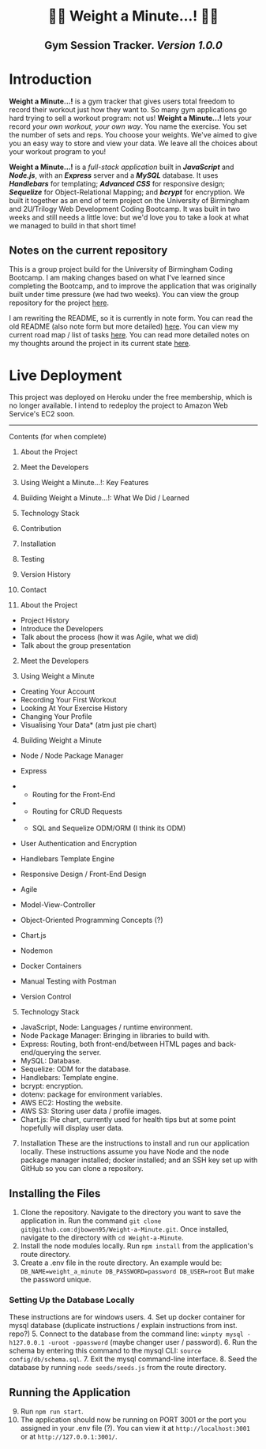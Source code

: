 <h1 align="center"> 🏋️‍♂️ Weight a Minute...! 🏋️‍♀️</h1>
<h2 align="center"> Gym Session Tracker. <i> Version 1.0.0 </i> </h2>

# Introduction
<p><strong>Weight a Minute...!</strong> is a gym tracker that gives users total freedom to record their workout just how they want to. So many gym applications go hard trying to sell a workout program: not us! <strong>Weight a Minute...!</strong> lets your record <em>your own workout, your own way</em>. You name the exercise. You set the number of sets and reps. You choose your weights. We've aimed to give you an easy way to store and view your data. We leave all the choices about your workout program to you!</p>

<p><strong>Weight a Minute...!</strong> is a <em>full-stack application</em> built in <strong><em>JavaScript</em></strong> and <strong><em>Node.js</em></strong>, with an <strong><em>Express</em></strong> server and a <strong><em>MySQL</em></strong> database. It uses <strong><em>Handlebars</em></strong> for templating; <strong><em>Advanced CSS</em></strong> for responsive design; <strong><em>Sequelize</em></strong> for Object-Relational Mapping; and <strong><em>bcrypt</em></strong> for encryption. We built it together as an end of term project on the University of Birmingham and 2U/Trilogy Web Development Coding Bootcamp. It was built in two weeks and still needs a little love: but we'd love you to take a look at what we managed to build in that short time!</p>

## Notes on the current repository
This is a group project build for the University of Birmingham Coding Bootcamp. I am making changes based on what I've learned since completing the Bootcamp, and to improve the application that was originally built under time pressure (we had two weeks). You can view the group repository for the project [here](https://github.com/HummaNosh/Weight-A-Minute).  

I am rewriting the README, so it is currently in note form. You can read the old README (also note form but more detailed) [here](./docs/OLD-README.md). You can view my current road map / list of tasks [here](./docs/ROADMAP.md). You can read more detailed notes on my thoughts around the project in its current state [here](./docs/REFACTOR-NOTES.md).

# Live Deployment
This project was deployed on Heroku under the free membership, which is no longer available. I intend to redeploy the project to Amazon Web Service's EC2 soon. 



---
Contents (for when complete)

1. About the Project
2. Meet the Developers
3. Using Weight a Minute...!: Key Features
4. Building Weight a Minute...!: What We Did / Learned
5. Technology Stack
6. Contribution
7. Installation
8. Testing
9. Version History
10. Contact

1. About the Project
- Project History
- Introduce the Developers
- Talk about the process (how it was Agile, what we did)
- Talk about the group presentation

2. Meet the Developers

3. Using Weight a Minute
 - Creating Your Account
 - Recording Your First Workout
 - Looking At Your Exercise History
 - Changing Your Profile
 - Visualising Your Data* (atm just pie chart)

4. Building Weight a Minute
- Node / Node Package Manager
- Express
- - Routing for the Front-End
- - Routing for CRUD Requests
- - SQL and Sequelize ODM/ORM (I think its ODM)
- User Authentication and Encryption
- Handlebars Template Engine
- Responsive Design / Front-End Design
- Agile
- Model-View-Controller
- Object-Oriented Programming Concepts (?)
- Chart.js

- Nodemon
- Docker Containers
- Manual Testing with Postman

- Version Control

5. Technology Stack
- JavaScript, Node: Languages / runtime environment.  
- Node Package Manager: Bringing in libraries to build with.  
- Express: Routing, both front-end/between HTML pages and back-end/querying the server.  
- MySQL: Database.
- Sequelize: ODM for the database.
- Handlebars: Template engine.
- bcrypt: encryption.
- dotenv: package for environment variables. 
- AWS EC2: Hosting the website.
- AWS S3: Storing user data / profile images.
- Chart.js: Pie chart, currently used for health tips but at some point hopefully will display user data. 

7. Installation
These are the instructions to install and run our application locally. These instructions assume you have Node and the node package manager installed; docker installed; and an SSH key set up with GitHub so you can clone a repository. 

## Installing the Files
1. Clone the repository. Navigate to the directory you want to save the application in. Run the command `git clone git@github.com:djbowen95/Weight-a-Minute.git`. Once installed, navigate to the directory with `cd Weight-a-Minute`.
2. Install the node modules locally. Run `npm install` from the application's route directory.
3. Create a .env file in the route directory. An example would be:
`DB_NAME=weight_a_minute
DB_PASSWORD=password
DB_USER=root`
But make the password unique. 

### Setting Up the Database Locally
These instructions are for windows users.
4. Set up docker container for mysql database (duplicate instructions / explain instructions from inst. repo?)
5. Connect to the database from the command line: `winpty mysql -h127.0.0.1 -uroot -ppassword` (maybe changer user / password).
6. Run the schema by entering this command to the mysql CLI: `source config/db/schema.sql`.
7. Exit the mysql command-line interface.
8. Seed the database by running `node seeds/seeds.js` from the route directory.

## Running the Application 
9. Run `npm run start`. 
10. The application should now be running on PORT 3001 or the port you assigned in your .env file (?). You can view it at `http://localhost:3001` or at `http://127.0.0.1:3001/`.